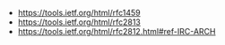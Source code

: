 * https://tools.ietf.org/html/rfc1459
* https://tools.ietf.org/html/rfc2813
* https://tools.ietf.org/html/rfc2812.html#ref-IRC-ARCH
